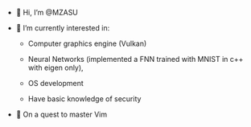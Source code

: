 - 👋 Hi, I’m @MZASU
- 👀 I’m currently interested in: 

     - Computer graphics engine (Vulkan)
    
     - Neural Networks (implemented a FNN trained with MNIST in c++ with eigen only),
    
     - OS development 

     - Have basic knowledge of security 
                   
- 👾 On a quest to master Vim
<!---
MZASU/MZASU is a ✨ special ✨ repository because its `README.md` (this file) appears on your GitHub profile.
You can click the Preview link to take a look at your changes.
--->
